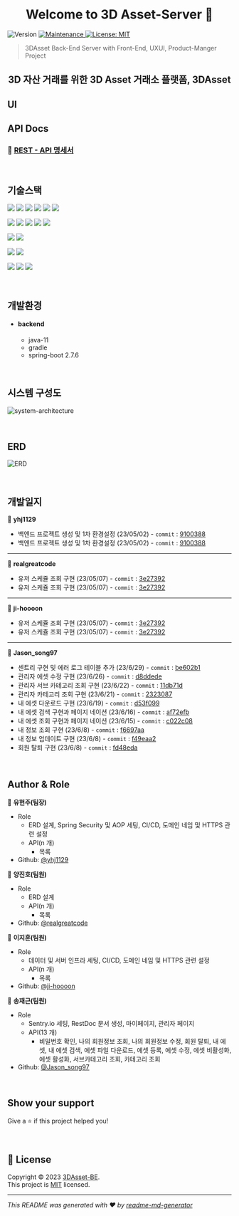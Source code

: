 <h1 align="center">Welcome to 3D Asset-Server 👋</h1>
<p>
  <img alt="Version" src="https://img.shields.io/badge/version-1.0.0-blue.svg?cacheSeconds=2592000" />
  <a href="https://github.com/kefranabg/readme-md-generator/graphs/commit-activity" target="_blank">
    <img alt="Maintenance" src="https://img.shields.io/badge/Maintained%3F-yes-green.svg" />
  </a>
  <a href="https://github.com/wupitch/wupitch-server/blob/main/LICENSE" target="_blank">
    <img alt="License: MIT" src="https://img.shields.io/github/license/wupitch/wupitch-server" />
  </a>
</p>

> 3DAsset Back-End Server with Front-End, UXUI, Product-Manger Project

<p align="center">

</p>
<h2 align=center>3D 자산 거래를 위한 3D Asset 거래소 플랫폼, 3DAsset</h2>

## UI


## API Docs

### 💎 [REST - API 명세서](https://3dasset-ecommerce.github.io/3D-BE/src/main/resources/static/docs/api-docs)

<br/>

## 기술스택

<p>
  <img src="https://img.shields.io/badge/OpenJDK-ED8B00?style=for-the-badge&logo=openjdk&logoColor=white">
  <img src="https://img.shields.io/badge/Spring_Boot-F2F4F9?style=for-the-badge&logo=spring-boot" />
  <img src="https://img.shields.io/badge/Spring_Security-6DB33F?style=for-the-badge&logo=Spring-Security&logoColor=white"/> 
  <img src="https://img.shields.io/badge/JWT-000000?style=for-the-badge&logo=JSON%20web%20tokens&logoColor=white" />
  <img src="https://img.shields.io/badge/Spring%20REST%20Docs-6DB33F?style=for-the-badge" />
  <img src="https://img.shields.io/badge/Sentry-black?style=for-the-badge&logo=Sentry&logoColor=#362D59" />
</p>
<p>
  <img src="https://img.shields.io/badge/AWS%20EC2-FF9900?style=for-the-badge&logo=amazonec2&logoColor=white"/>
  <img src="https://img.shields.io/badge/AWS%20RDS-527FFF?style=for-the-badge&logo=amazonrds&logoColor=white"/>
  <img src="https://img.shields.io/badge/AWS%20S3-569A31?style=for-the-badge&logo=amazons3&logoColor=white"/>
  <img src="https://img.shields.io/badge/AWS Code%20Deploy-2F93E0?style=for-the-badge" />
  <img src="https://img.shields.io/badge/Docker-2CA5E0?style=for-the-badge&logo=docker&logoColor=white"/>
</p>
<p>
  <img src="https://img.shields.io/badge/H2-0052CC?style=for-the-badge&logo=h2" />
  <img src="https://img.shields.io/badge/MySQL-white?style=for-the-badge&logo=MySQL&logoColor=003545"/>
</p>
<p>
  <img src="https://img.shields.io/badge/Junit5-25A162?style=for-the-badge&logo=junit5&logoColor=white" />
  <img src="https://img.shields.io/badge/QueryDSL-gray?style=for-the-badge" />
</p>
<p>
  <img src="https://img.shields.io/badge/Git-black?style=for-the-badge&logo=Git&logoColor=F05032"/> 
  <img src="https://img.shields.io/badge/Github-black?style=for-the-badge&logo=Github&logoColor=181717"/>
  <img src="https://img.shields.io/badge/GitHub_Actions-black?style=for-the-badge&logo=github-actions&logoColor=white"/>
</p>

<br/>

## 개발환경

- #### backend
  - java-11
  - gradle
  - spring-boot 2.7.6

<br/>

## 시스템 구성도

![system-architecture](https://github.com/3DAsset-eCommerce/3D-BE/assets/107292103/3f808007-d75d-4664-ba94-b0c7cd4ea8fb)

<br/>

## ERD
![ERD](https://github.com/3DAsset-eCommerce/3D-BE/assets/107292103/f43b416d-d0a1-4778-98a2-e50a1bcc7e35)

<br/>

## 개발일지
👤 **yhj1129**
- 백엔드 프로젝트 생성 및 1차 환경설정 (23/05/02) - `commit` : [9100388](https://github.com/smash-teams/smash-teams-BE/commit/9100388cd4ee3121a49b838409e15b5848ca9a49)
- 백엔드 프로젝트 생성 및 1차 환경설정 (23/05/02) - `commit` : [9100388](https://github.com/smash-teams/smash-teams-BE/commit/9100388cd4ee3121a49b838409e15b5848ca9a49)

---
👤 **realgreatcode**
- 유저 스케쥴 조회 구현 (23/05/07) - `commit` : [3e27392](https://github.com/smash-teams/smash-teams-BE/commit/3e273928403b0ad8fa0b720acddf77491f171fa8)
- 유저 스케쥴 조회 구현 (23/05/07) - `commit` : [3e27392](https://github.com/smash-teams/smash-teams-BE/commit/3e273928403b0ad8fa0b720acddf77491f171fa8)

---
👤 **ji-hoooon**
- 유저 스케쥴 조회 구현 (23/05/07) - `commit` : [3e27392](https://github.com/smash-teams/smash-teams-BE/commit/3e273928403b0ad8fa0b720acddf77491f171fa8)
- 유저 스케쥴 조회 구현 (23/05/07) - `commit` : [3e27392](https://github.com/smash-teams/smash-teams-BE/commit/3e273928403b0ad8fa0b720acddf77491f171fa8)

---
👤 **Jason_song97**
- 센트리 구현 및 에러 로그 테이블 추가 (23/6/29) - `commit` : [be602b1](https://github.com/3DAsset-eCommerce/3D-BE/commit/be602b119b75c1449e153cfce165a033e94eeef3)
- 관리자 에셋 수정 구현 (23/6/26) - `commit` : [d8ddede](https://github.com/3DAsset-eCommerce/3D-BE/commit/d8ddede12414be9a94c27e85fb1a9fed0c8703ee)
- 관리자 서브 카테고리 조회 구현 (23/6/22) - `commit` : [11db71d](https://github.com/3DAsset-eCommerce/3D-BE/commit/11db71d66f10fd7e9d5b2452741d440441d7b916)
- 관리자 카테고리 조회 구현 (23/6/21) - `commit` : [2323087](https://github.com/3DAsset-eCommerce/3D-BE/commit/232308770e6d7a5d14cdcd12343f1fb8a85c982b)
- 내 에셋 다운로드 구현 (23/6/19) - `commit` : [d53f099](https://github.com/3DAsset-eCommerce/3D-BE/commit/d53f099500f48111fcc831f89bad7d3fda5b7a54)
- 내 에셋 검색 구현과 페이지 네이션 (23/6/16) - `commit` : [af72efb](https://github.com/3DAsset-eCommerce/3D-BE/commit/af72efbb67e859f140088c0c199a0bc7a69288dd)
- 내 에셋 조회 구현과 페이지 네이션 (23/6/15) - `commit` : [c022c08](https://github.com/3DAsset-eCommerce/3D-BE/commit/c022c08fb13172f733a8518123faa0e0095bdd60)
- 내 정보 조회 구현 (23/6/8) - `commit` : [f6697aa](https://github.com/3DAsset-eCommerce/3D-BE/commit/f6697aa482b9b5f9338e4b3efb27a3b0e641148f)
- 내 정보 업데이트 구현 (23/6/8) - `commit` : [f49eaa2](https://github.com/3DAsset-eCommerce/3D-BE/commit/f49eaa2c2d2f904d6d246855419c528fdb06ed24)
- 회원 탈퇴 구현 (23/6/8) - `commit` : [fd48eda](https://github.com/3DAsset-eCommerce/3D-BE/commit/fd48edaf13fdf7691fb1b289affb93f6d59c9eba)

<br/>

## Author & Role

👤 **유현주(팀장)**

- Role
  - ERD 설계, Spring Security 및 AOP 세팅, CI/CD, 도메인 네임 및 HTTPS 관련 설정
  - API(n 개)
    - 목록
- Github: [@yhj1129](https://github.com/yhj1129)

👤 **양진호(팀원)**

- Role
  - ERD 설계
  - API(n 개)
    - 목록
- Github: [@realgreatcode](https://github.com/realgreatcode)

👤 **이지훈(팀원)**

- Role
  - 데이터 및 서버 인프라 세팅, CI/CD, 도메인 네임 및 HTTPS 관련 설정
  - API(n 개)
    - 목록
- Github: [@ji-hoooon](https://github.com/ji-hoooon)

👤 **송재근(팀원)**

- Role
  - Sentry.io 세팅, RestDoc 문서 생성, 마이페이지, 관리자 페이지
  - API(13 개)
    - 비밀번호 확인, 나의 회원정보 조회, 나의 회원정보 수정, 회원 탈퇴, 내 에셋, 내 에셋 검색, 에셋 파일 다운로드, 에셋 등록, 에셋 수정, 에셋 비활성화, 에셋 활성화, 서브카테고리 조회, 카테고리 조회
- Github: [@Jason_song97](https://github.com/JasonSong97)

<br/>

## Show your support

Give a ⭐️ if this project helped you!

<br/>

## 📝 License

Copyright © 2023 [3DAsset-BE](https://github.com/3DAsset-eCommerce/3D-BE).<br />
This project is [MIT](https://github.com/wupitch/wupitch-server/blob/main/LICENSE) licensed.

***
_This README was generated with ❤️ by [readme-md-generator](https://github.com/kefranabg/readme-md-generator)_
